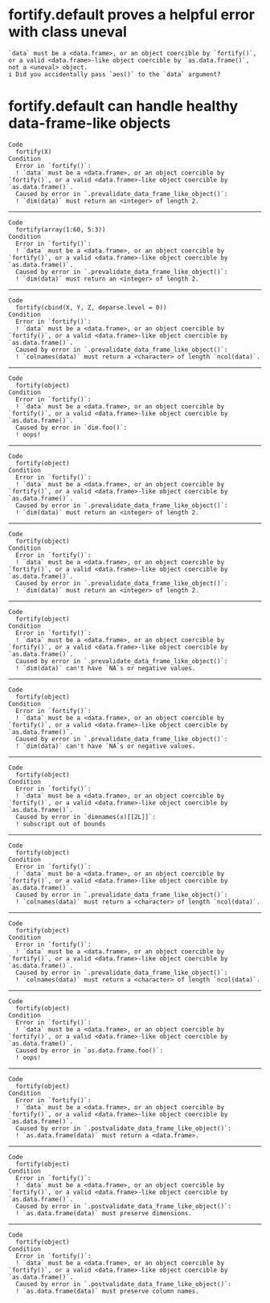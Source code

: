 # fortify.default proves a helpful error with class uneval

    `data` must be a <data.frame>, or an object coercible by `fortify()`, or a valid <data.frame>-like object coercible by `as.data.frame()`, not a <uneval> object.
    i Did you accidentally pass `aes()` to the `data` argument?

# fortify.default can handle healthy data-frame-like objects

    Code
      fortify(X)
    Condition
      Error in `fortify()`:
      ! `data` must be a <data.frame>, or an object coercible by `fortify()`, or a valid <data.frame>-like object coercible by `as.data.frame()`.
      Caused by error in `.prevalidate_data_frame_like_object()`:
      ! `dim(data)` must return an <integer> of length 2.

---

    Code
      fortify(array(1:60, 5:3))
    Condition
      Error in `fortify()`:
      ! `data` must be a <data.frame>, or an object coercible by `fortify()`, or a valid <data.frame>-like object coercible by `as.data.frame()`.
      Caused by error in `.prevalidate_data_frame_like_object()`:
      ! `dim(data)` must return an <integer> of length 2.

---

    Code
      fortify(cbind(X, Y, Z, deparse.level = 0))
    Condition
      Error in `fortify()`:
      ! `data` must be a <data.frame>, or an object coercible by `fortify()`, or a valid <data.frame>-like object coercible by `as.data.frame()`.
      Caused by error in `.prevalidate_data_frame_like_object()`:
      ! `colnames(data)` must return a <character> of length `ncol(data)`.

---

    Code
      fortify(object)
    Condition
      Error in `fortify()`:
      ! `data` must be a <data.frame>, or an object coercible by `fortify()`, or a valid <data.frame>-like object coercible by `as.data.frame()`.
      Caused by error in `dim.foo()`:
      ! oops!

---

    Code
      fortify(object)
    Condition
      Error in `fortify()`:
      ! `data` must be a <data.frame>, or an object coercible by `fortify()`, or a valid <data.frame>-like object coercible by `as.data.frame()`.
      Caused by error in `.prevalidate_data_frame_like_object()`:
      ! `dim(data)` must return an <integer> of length 2.

---

    Code
      fortify(object)
    Condition
      Error in `fortify()`:
      ! `data` must be a <data.frame>, or an object coercible by `fortify()`, or a valid <data.frame>-like object coercible by `as.data.frame()`.
      Caused by error in `.prevalidate_data_frame_like_object()`:
      ! `dim(data)` must return an <integer> of length 2.

---

    Code
      fortify(object)
    Condition
      Error in `fortify()`:
      ! `data` must be a <data.frame>, or an object coercible by `fortify()`, or a valid <data.frame>-like object coercible by `as.data.frame()`.
      Caused by error in `.prevalidate_data_frame_like_object()`:
      ! `dim(data)` can't have `NA`s or negative values.

---

    Code
      fortify(object)
    Condition
      Error in `fortify()`:
      ! `data` must be a <data.frame>, or an object coercible by `fortify()`, or a valid <data.frame>-like object coercible by `as.data.frame()`.
      Caused by error in `.prevalidate_data_frame_like_object()`:
      ! `dim(data)` can't have `NA`s or negative values.

---

    Code
      fortify(object)
    Condition
      Error in `fortify()`:
      ! `data` must be a <data.frame>, or an object coercible by `fortify()`, or a valid <data.frame>-like object coercible by `as.data.frame()`.
      Caused by error in `dimnames(x)[[2L]]`:
      ! subscript out of bounds

---

    Code
      fortify(object)
    Condition
      Error in `fortify()`:
      ! `data` must be a <data.frame>, or an object coercible by `fortify()`, or a valid <data.frame>-like object coercible by `as.data.frame()`.
      Caused by error in `.prevalidate_data_frame_like_object()`:
      ! `colnames(data)` must return a <character> of length `ncol(data)`.

---

    Code
      fortify(object)
    Condition
      Error in `fortify()`:
      ! `data` must be a <data.frame>, or an object coercible by `fortify()`, or a valid <data.frame>-like object coercible by `as.data.frame()`.
      Caused by error in `.prevalidate_data_frame_like_object()`:
      ! `colnames(data)` must return a <character> of length `ncol(data)`.

---

    Code
      fortify(object)
    Condition
      Error in `fortify()`:
      ! `data` must be a <data.frame>, or an object coercible by `fortify()`, or a valid <data.frame>-like object coercible by `as.data.frame()`.
      Caused by error in `as.data.frame.foo()`:
      ! oops!

---

    Code
      fortify(object)
    Condition
      Error in `fortify()`:
      ! `data` must be a <data.frame>, or an object coercible by `fortify()`, or a valid <data.frame>-like object coercible by `as.data.frame()`.
      Caused by error in `.postvalidate_data_frame_like_object()`:
      ! `as.data.frame(data)` must return a <data.frame>.

---

    Code
      fortify(object)
    Condition
      Error in `fortify()`:
      ! `data` must be a <data.frame>, or an object coercible by `fortify()`, or a valid <data.frame>-like object coercible by `as.data.frame()`.
      Caused by error in `.postvalidate_data_frame_like_object()`:
      ! `as.data.frame(data)` must preserve dimensions.

---

    Code
      fortify(object)
    Condition
      Error in `fortify()`:
      ! `data` must be a <data.frame>, or an object coercible by `fortify()`, or a valid <data.frame>-like object coercible by `as.data.frame()`.
      Caused by error in `.postvalidate_data_frame_like_object()`:
      ! `as.data.frame(data)` must preserve column names.

